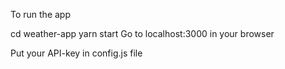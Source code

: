 To run the app

cd weather-app
yarn start
Go to localhost:3000 in your browser

Put your API-key in config.js file